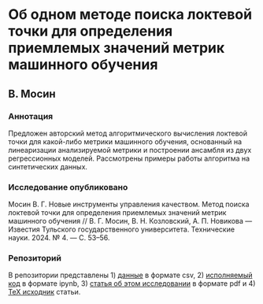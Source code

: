 # Об одном методе поиска локтевой точки для определения приемлемых значений метрик машинного обучения 

## В. Мосин

### Аннотация

Предложен авторский метод алгоритмического вычисления локтевой точки для какой-либо метрики машинного обучения, основанный на линеаризации анализируемой метрики и построении ансамбля из двух регрессионных моделей. Рассмотрены примеры работы алгоритма на синтетических данных.

### Исследование опубликовано

Мосин В. Г. Новые инструменты управления качеством. Метод поиска локтевой точки для определения приемлемых значений метрик машинного обучения // В. Г. Мосин, В. Н. Козловский, А. П. Новикова —   Известия Тульского государственного университета. Технические науки. 2024. № 4. — С. 53–56.

### Репозиторий

В репозитории представлены 1) [данные](data) в формате csv, 2) [исполняемый код](code.ipynb) в формате ipynb, 3) [статья об этом исследовании](paper.pdf) в формате pdf и 4) [TeX исходник](paper.tex) статьи.

